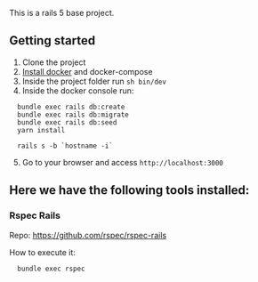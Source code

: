 This is a rails 5 base project.

## Getting started

1. Clone the project
2. [Install docker](https://www.digitalocean.com/community/tutorials/how-to-install-and-use-docker-on-ubuntu-18-04) and docker-compose
3. Inside the project folder run `sh bin/dev`
4. Inside the docker console run:
```
  bundle exec rails db:create
  bundle exec rails db:migrate
  bundle exec rails db:seed
  yarn install

  rails s -b `hostname -i`
```
5. Go to your browser and access `http://localhost:3000`

## Here we have the following tools installed:

### Rspec Rails
Repo: https://github.com/rspec/rspec-rails

How to execute it:

```
  bundle exec rspec
```
